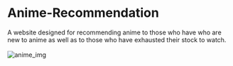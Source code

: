 # Anime-Recommendation
A website designed for recommending anime to those who have who are new to anime as well as to those who have exhausted their stock to watch.
<br>
<br>
<img src="https://imgur.com/WZ7HU1S" alt="anime_img">
<br>
<br>
